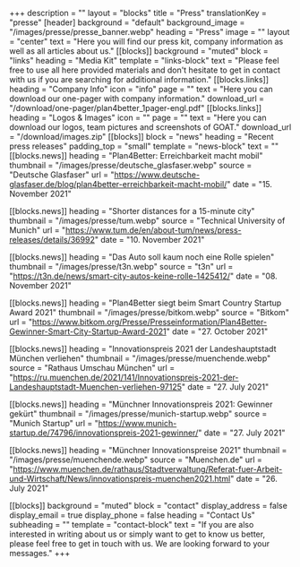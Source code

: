 +++
description = ""
layout = "blocks"
title = "Press"
translationKey = "presse"
[header]
background = "default"
background_image = "/images/presse/presse_banner.webp"
heading = "Press"
image = ""
layout = "center"
text = "Here you will find our press kit, company information as well as all articles about us."
[[blocks]]
background = "muted"
block = "links"
heading = "Media Kit"
template = "links-block"
text = "Please feel free to use all here provided materials and don't hesitate to get in contact with us if you are searching for additional information."
[[blocks.links]]
heading = "Company Info"
icon = "info"
page = ""
text = "Here you can download our one-pager with company information."
download_url = "/download/one-pager/plan4better_1pager-engl.pdf"
[[blocks.links]]
heading = "Logos & Images"
icon = ""
page = ""
text = "Here you can download our logos, team pictures and screenshots of GOAT."
download_url = "/download/images.zip"
[[blocks]]
block = "news"
heading = "Recent press releases"
padding_top = "small"
template = "news-block"
text = ""
[[blocks.news]]
heading = "Plan4Better: Erreichbarkeit macht mobil"
thumbnail = "/images/presse/deutsche_glasfaser.webp"
source = "Deutsche Glasfaser"
url = "https://www.deutsche-glasfaser.de/blog/plan4better-erreichbarkeit-macht-mobil/"
date = "15. November 2021"

[[blocks.news]]
heading = "Shorter distances for a 15-minute city"
thumbnail = "/images/presse/tum.webp"
source = "Technical University of Munich"
url = "https://www.tum.de/en/about-tum/news/press-releases/details/36992"
date = "10. November 2021"

[[blocks.news]]
heading = "Das Auto soll kaum noch eine Rolle spielen"
thumbnail = "/images/presse/t3n.webp"
source = "t3n"
url = "https://t3n.de/news/smart-city-autos-keine-rolle-1425412/"
date = "08. November 2021"

[[blocks.news]]
heading = "Plan4Better siegt beim Smart Country Startup Award 2021"
thumbnail = "/images/presse/bitkom.webp"
source = "Bitkom"
url = "https://www.bitkom.org/Presse/Presseinformation/Plan4Better-Gewinner-Smart-City-Startup-Award-2021"
date = "27. October 2021"

[[blocks.news]]
heading = "Innovationspreis 2021 der Landeshauptstadt München verliehen"
thumbnail = "/images/presse/muenchende.webp"
source = "Rathaus Umschau München"
url = "https://ru.muenchen.de/2021/141/Innovationspreis-2021-der-Landeshauptstadt-Muenchen-verliehen-97125"
date = "27. July 2021"

[[blocks.news]]
heading = "Münchner Innovationspreis 2021: Gewinner gekürt"
thumbnail = "/images/presse/munich-startup.webp"
source = "Munich Startup"
url = "https://www.munich-startup.de/74796/innovationspreis-2021-gewinner/"
date = "27. July 2021"

[[blocks.news]]
heading = "Münchner Innovationspreise 2021"
thumbnail = "/images/presse/muenchende.webp"
source = "Muenchen.de"
url = "https://www.muenchen.de/rathaus/Stadtverwaltung/Referat-fuer-Arbeit-und-Wirtschaft/News/innovationspreis-muenchen2021.html"
date = "26. July 2021"


[[blocks]]
background = "muted"
block = "contact"
display_address = false
display_email = true
display_phone = false
heading = "Contact Us"
subheading = ""
template = "contact-block"
text = "If you are also interested in writing about us or simply want to get to know us better, please feel free to get in touch with us. We are looking forward to your messages."
+++





